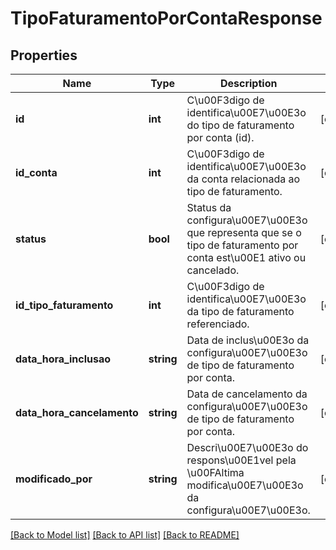 # TipoFaturamentoPorContaResponse

## Properties
Name | Type | Description | Notes
------------ | ------------- | ------------- | -------------
**id** | **int** | C\u00F3digo de identifica\u00E7\u00E3o do tipo de faturamento por conta (id). | [optional] 
**id_conta** | **int** | C\u00F3digo de identifica\u00E7\u00E3o da conta relacionada ao tipo de faturamento. | [optional] 
**status** | **bool** | Status da configura\u00E7\u00E3o que representa que se o tipo de faturamento por conta est\u00E1 ativo ou cancelado. | [optional] 
**id_tipo_faturamento** | **int** | C\u00F3digo de identifica\u00E7\u00E3o da tipo de faturamento referenciado. | [optional] 
**data_hora_inclusao** | **string** | Data de inclus\u00E3o da configura\u00E7\u00E3o de tipo de faturamento por conta. | [optional] 
**data_hora_cancelamento** | **string** | Data de cancelamento da configura\u00E7\u00E3o de tipo de faturamento por conta. | [optional] 
**modificado_por** | **string** | Descri\u00E7\u00E3o do respons\u00E1vel pela \u00FAltima modifica\u00E7\u00E3o da configura\u00E7\u00E3o. | [optional] 

[[Back to Model list]](../README.md#documentation-for-models) [[Back to API list]](../README.md#documentation-for-api-endpoints) [[Back to README]](../README.md)


